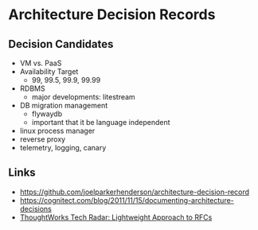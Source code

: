 # Architecture Decision Records

## Decision Candidates

- VM vs. PaaS
- Availability Target
  - 99, 99.5, 99.9, 99.99
- RDBMS
  - major developments: litestream
- DB migration management
  - flywaydb
  - important that it be language independent
- linux process manager
- reverse proxy
- telemetry, logging, canary

## Links

- https://github.com/joelparkerhenderson/architecture-decision-record
- https://cognitect.com/blog/2011/11/15/documenting-architecture-decisions
- [ThoughtWorks Tech Radar: Lightweight Approach to RFCs](https://www.thoughtworks.com/radar/techniques?blipid=202104044)
